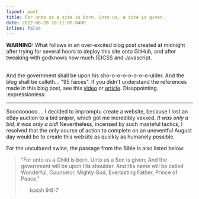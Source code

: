 ```yaml
---
layout: post
title: For unto us a site is born. Unto us, a site is given.
date: 2022-08-28 18:11:00-0400
inline: false
---
```

**WARNING:** What follows in an over-excited blog post created at midnight after trying for several hours to deploy this site onto GitHub, and after tweaking with godknows how much (S)CSS and Javascript.

<br />
And the government shall be upon his sho-o-o-o-o-o-o-o-ulder. And the blog shall be calleth... "95 fæces". If you didn't understand the references made in this blog post, see this <a href="https://www.youtube.com/watch?v=MS3vpAWW2Zc&ab_channel=LondonSymphonyOrchestra">video</a> or <a href="https://en.wikipedia.org/wiki/Messiah_Part_I#12">article</a>. Disappointing. :expressionless:

***

Sooooooooo.... I decided to impromptu create a website, because I lost an eBay auction to a bid sniper, which got me incredibly vexxed. *It was only a bid, it was only a bid!* Nevertheless, incensed by such masteful tactics, I resolved that the only course of action to complete on an uneventful August day would be to create this website as quickly as humanely possible.

For the uncultured swine, the passage from the Bible is also listed below:

> "For unto us a Child is born, Unto us a Son is given; And the government will be upon His shoulder. And His name will be called Wonderful, Counselor, Mighty God, Everlasting Father, Prince of Peace."
> <ul>Isaiah 9:6-7</ul>

